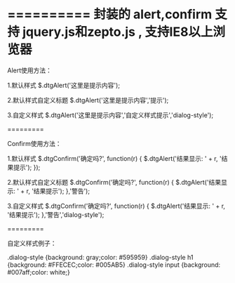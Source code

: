 ==========
封装的 alert,confirm 支持 jquery.js和zepto.js , 支持IE8以上浏览器
==========

Alert使用方法：

1.默认样式
$.dtgAlert('这里是提示内容');

2.默认样式自定义标题
$.dtgAlert('这里是提示内容','提示');

3.自定义样式
$.dtgAlert('这里是提示内容','自定义样式提示','dialog-style');

=========

Confirm使用方法：

1.默认样式
$.dtgConfirm('确定吗?',  function(r) {
     $.dtgAlert('结果显示: ' + r, '结果提示');
});

2.默认样式自定义标题
$.dtgConfirm('确定吗?',  function(r) {
     $.dtgAlert('结果显示: ' + r, '结果提示');
},'警告');

3.自定义样式
$.dtgConfirm('确定吗?',  function(r) {
     $.dtgAlert('结果显示: ' + r, '结果提示');
},'警告','dialog-style');

=========

自定义样式例子：

.dialog-style  {background: gray;color: #595959}
.dialog-style  h1  {background: #FFECEC;color: #005AB5}
.dialog-style input  {background: #007aff;color: white;}
